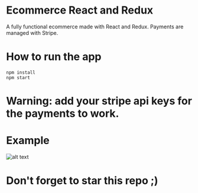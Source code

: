 # Ecommerce React and Redux

A fully functional ecommerce made with React and Redux. Payments are managed with Stripe.<br/>

# How to run the app

    npm install
    npm start

# Warning: add your stripe api keys for the payments to work.

# Example

![alt text](https://github.com/erjolamuca/ecommerce-react-redux/blob/master/demo/project.png)

# Don't forget to star this repo ;)
